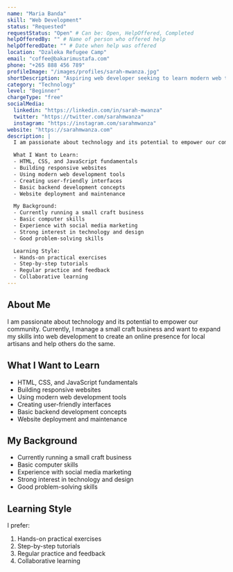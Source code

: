 ```yaml
---
name: "Maria Banda"
skill: "Web Development"
status: "Requested"
requestStatus: "Open" # Can be: Open, HelpOffered, Completed
helpOfferedBy: "" # Name of person who offered help
helpOfferedDate: "" # Date when help was offered
location: "Dzaleka Refugee Camp"
email: "coffee@bakarimustafa.com"
phone: "+265 888 456 789"
profileImage: "/images/profiles/sarah-mwanza.jpg"
shortDescription: "Aspiring web developer seeking to learn modern web technologies. Passionate about creating websites that can help our community share their stories and skills."
category: "Technology"
level: "Beginner"
chargeType: "free"
socialMedia:
  linkedin: "https://linkedin.com/in/sarah-mwanza"
  twitter: "https://twitter.com/sarahmwanza"
  instagram: "https://instagram.com/sarahmwanza"
website: "https://sarahmwanza.com"
description: |
  I am passionate about technology and its potential to empower our community. Currently, I manage a small craft business and want to expand my skills into web development to create an online presence for local artisans and help others do the same.

  What I Want to Learn:
  - HTML, CSS, and JavaScript fundamentals
  - Building responsive websites
  - Using modern web development tools
  - Creating user-friendly interfaces
  - Basic backend development concepts
  - Website deployment and maintenance

  My Background:
  - Currently running a small craft business
  - Basic computer skills
  - Experience with social media marketing
  - Strong interest in technology and design
  - Good problem-solving skills

  Learning Style:
  - Hands-on practical exercises
  - Step-by-step tutorials
  - Regular practice and feedback
  - Collaborative learning
---
```


## About Me
I am passionate about technology and its potential to empower our community. Currently, I manage a small craft business and want to expand my skills into web development to create an online presence for local artisans and help others do the same.

## What I Want to Learn
- HTML, CSS, and JavaScript fundamentals
- Building responsive websites
- Using modern web development tools
- Creating user-friendly interfaces
- Basic backend development concepts
- Website deployment and maintenance

## My Background
- Currently running a small craft business
- Basic computer skills
- Experience with social media marketing
- Strong interest in technology and design
- Good problem-solving skills

## Learning Style
I prefer:
1. Hands-on practical exercises
2. Step-by-step tutorials
3. Regular practice and feedback
4. Collaborative learning
